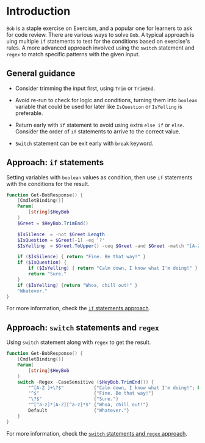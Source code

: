 # Introduction

`Bob` is a staple exercise on Exercism, and a popular one for learners to ask for code review.
There are various ways to solve `Bob`.
A typical approach is uing multiple `if` statements to test for the conditions based on exercise's rules.
A more advanced approach involved using the `switch` statement and `regex` to match specific patterns with the given input.

## General guidance

- Consider trimming the input first, using `Trim` or `TrimEnd`.

- Avoid re-run to check for logic and conditions, turning them into `boolean` variable that could be used for later like `IsQuestion` or `IsYelling` is preferable.

- Return early with `if` statement to avoid using extra `else if` or `else`.
Consider the order of `if` statements to arrive to the correct value.

- `Switch` statement can be exit early with `break` keyword.

## Approach: `if` statements

Setting variables with `boolean` values as condition, then use `if` statements with the conditions for the result.

```powershell
function Get-BobResponse() {
    [CmdletBinding()]
    Param(
        [string]$HeyBob
    )
    $Greet = $HeyBob.TrimEnd()

    $IsSilence  = -not $Greet.Length
    $IsQuestion = $Greet[-1] -eq '?'
    $IsYelling  = $Greet.ToUpper() -ceq $Greet -and $Greet -match "[A-Za-z]"

    if ($IsSilence) { return "Fine. Be that way!" }
    if ($IsQuestion) {
        if ($IsYelling) { return "Calm down, I know what I'm doing!" }
        return "Sure."
    }
    if ($IsYelling) {return "Whoa, chill out!" }
    "Whatever."
}
```

For more information, check the [`if` statements approach][approach-conditional-bools].


## Approach: `switch` statements and `regex`

Using `switch` statement along with `regex` to get the result.

```powershell
function Get-BobResponse() {
    [CmdletBinding()]
    Param(
        [string]$HeyBob
    )
    switch -Regex -CaseSensitive ($HeyBob.TrimEnd()) {
        "^[A-Z ]+\?$"           {"Calm down, I know what I'm doing!"; break}
        "^$"                    {"Fine. Be that way!"}
        "\?$"                   {"Sure."}
        "^[^a-z]*[A-Z][^a-z]*$" {"Whoa, chill out!"}
        Default                 {"Whatever."}
    }
}
```

For more information, check the [`switch` statements and `regex` approach][approach-regex-switch].

[approach-conditional-bools]: https://exercism.org/tracks/powershell/exercises/bob/approaches/conditional-bools

[approach-regex-switch]: https://exercism.org/tracks/powershell/exercises/bob/approaches/regex-switch
